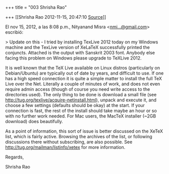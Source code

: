 +++
title = "003 Shrisha Rao"

+++
[[Shrisha Rao	2012-11-15, 20:47:10 [Source](https://groups.google.com/g/bvparishat/c/NYeHMRUXTxU)]]



El nov 15, 2012, a las 8:08 p.m., Nityanand Misra \<[nmi...@gmail.com]()\> escribió:  
  
\> Update on this - I tried by installing TexLive 2012 today on my Windows machine and the TexLive version of XeLaTeX successfully printed the conjuncts. Attached is the output with Sanskrit 2003 font. Anybody else facing this problem on Windows please upgrade to TeXLive 2012.  
  

It is well known that the TeX Live available on Linux distros (particularly on Debian/Ubuntu) are typically out of date by years, and difficult to use. If one has a high speed connection it is quite a simple matter to install the full TeX Live over the Net. Literally a couple of minutes of work, and does not even require admin access (though of course you need write access to the directories used). The only thing to be done is download a small file (see <http://tug.org/texlive/acquire-netinstall.html>), unpack and execute it, and choose a few settings (defaults should be okay) at the start. If your connection is fast, the rest of the install should take maybe an hour or so with no further work needed. For Mac users, the MacTeX installer (\~2GB download) does beautifully.  
  
As a point of information, this sort of issue is better discussed on the XeTeX list, which is fairly active. Browsing the archives of the list, or following discussions there without subscribing, are also possible. See <http://tug.org/mailman/listinfo/xetex> for more information.  
  
Regards,  
  
Shrisha Rao  
  

